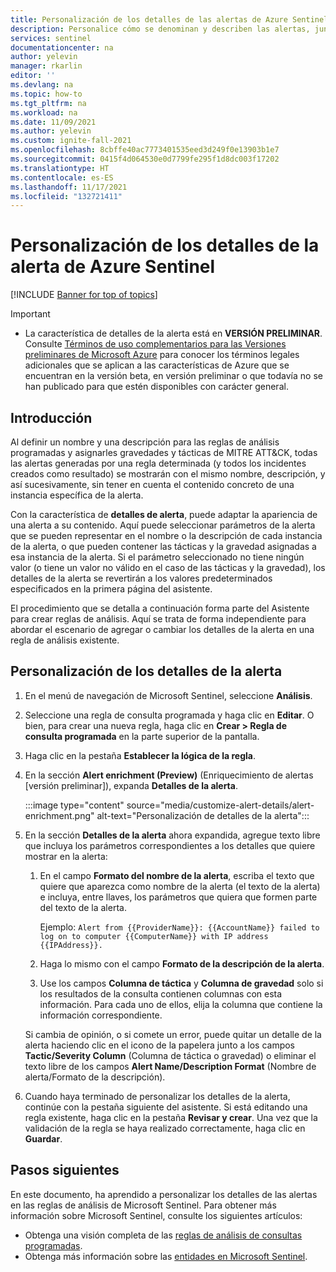 ```yaml
---
title: Personalización de los detalles de las alertas de Azure Sentinel | Microsoft Docs
description: Personalice cómo se denominan y describen las alertas, junto con su gravedad y tácticas asignadas, en función del contenido de las alertas.
services: sentinel
documentationcenter: na
author: yelevin
manager: rkarlin
editor: ''
ms.devlang: na
ms.topic: how-to
ms.tgt_pltfrm: na
ms.workload: na
ms.date: 11/09/2021
ms.author: yelevin
ms.custom: ignite-fall-2021
ms.openlocfilehash: 8cbffe40ac7773401535eed3d249f0e13903b1e7
ms.sourcegitcommit: 0415f4d064530e0d7799fe295f1d8dc003f17202
ms.translationtype: HT
ms.contentlocale: es-ES
ms.lasthandoff: 11/17/2021
ms.locfileid: "132721411"
---
```

# <a name="customize-alert-details-in-microsoft-sentinel"></a>Personalización de los detalles de la alerta de Azure Sentinel 

[!INCLUDE [Banner for top of topics](./includes/banner.md)]

> [!IMPORTANT]
>
> - La característica de detalles de la alerta está en **VERSIÓN PRELIMINAR**. Consulte [Términos de uso complementarios para las Versiones preliminares de Microsoft Azure](https://azure.microsoft.com/support/legal/preview-supplemental-terms/) para conocer los términos legales adicionales que se aplican a las características de Azure que se encuentran en la versión beta, en versión preliminar o que todavía no se han publicado para que estén disponibles con carácter general.

## <a name="introduction"></a>Introducción

Al definir un nombre y una descripción para las reglas de análisis programadas y asignarles gravedades y tácticas de MITRE ATT&CK, todas las alertas generadas por una regla determinada (y todos los incidentes creados como resultado) se mostrarán con el mismo nombre, descripción, y así sucesivamente, sin tener en cuenta el contenido concreto de una instancia específica de la alerta.

Con la característica de **detalles de alerta**, puede adaptar la apariencia de una alerta a su contenido. Aquí puede seleccionar parámetros de la alerta que se pueden representar en el nombre o la descripción de cada instancia de la alerta, o que pueden contener las tácticas y la gravedad asignadas a esa instancia de la alerta. Si el parámetro seleccionado no tiene ningún valor (o tiene un valor no válido en el caso de las tácticas y la gravedad), los detalles de la alerta se revertirán a los valores predeterminados especificados en la primera página del asistente.

El procedimiento que se detalla a continuación forma parte del Asistente para crear reglas de análisis. Aquí se trata de forma independiente para abordar el escenario de agregar o cambiar los detalles de la alerta en una regla de análisis existente.

## <a name="how-to-customize-alert-details"></a>Personalización de los detalles de la alerta

1. En el menú de navegación de Microsoft Sentinel, seleccione **Análisis**.

1. Seleccione una regla de consulta programada y haga clic en **Editar**. O bien, para crear una nueva regla, haga clic en **Crear > Regla de consulta programada** en la parte superior de la pantalla.

1. Haga clic en la pestaña **Establecer la lógica de la regla**.

1. En la sección **Alert enrichment (Preview)** (Enriquecimiento de alertas [versión preliminar]), expanda **Detalles de la alerta**.

    :::image type="content" source="media/customize-alert-details/alert-enrichment.png" alt-text="Personalización de detalles de la alerta":::

1. En la sección **Detalles de la alerta** ahora expandida, agregue texto libre que incluya los parámetros correspondientes a los detalles que quiere mostrar en la alerta:

    1. En el campo **Formato del nombre de la alerta**, escriba el texto que quiere que aparezca como nombre de la alerta (el texto de la alerta) e incluya, entre llaves, los parámetros que quiera que formen parte del texto de la alerta.

        Ejemplo: `Alert from {{ProviderName}}: {{AccountName}} failed to log on to computer {{ComputerName}} with IP address {{IPAddress}}.`

    1. Haga lo mismo con el campo **Formato de la descripción de la alerta**.
    
    1. Use los campos **Columna de táctica** y **Columna de gravedad** solo si los resultados de la consulta contienen columnas con esta información. Para cada uno de ellos, elija la columna que contiene la información correspondiente.

    Si cambia de opinión, o si comete un error, puede quitar un detalle de la alerta haciendo clic en el icono de la papelera junto a los campos **Tactic/Severity Column** (Columna de táctica o gravedad) o eliminar el texto libre de los campos **Alert Name/Description Format** (Nombre de alerta/Formato de la descripción).

1. Cuando haya terminado de personalizar los detalles de la alerta, continúe con la pestaña siguiente del asistente. Si está editando una regla existente, haga clic en la pestaña **Revisar y crear**. Una vez que la validación de la regla se haya realizado correctamente, haga clic en **Guardar**.

## <a name="next-steps"></a>Pasos siguientes
En este documento, ha aprendido a personalizar los detalles de las alertas en las reglas de análisis de Microsoft Sentinel. Para obtener más información sobre Microsoft Sentinel, consulte los siguientes artículos:
- Obtenga una visión completa de las [reglas de análisis de consultas programadas](detect-threats-custom.md).
- Obtenga más información sobre las [entidades en Microsoft Sentinel](entities.md).
